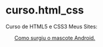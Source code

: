 # curso.html_css
 Curso de HTML5 e CSS3
Meus Sites:
<ul> 
 <a href= "https://gabriel-coronado.github.io/curso.html_css/ex002/desafios/d010/android.html">Como surgiu o mascote Android.</a> </ul>